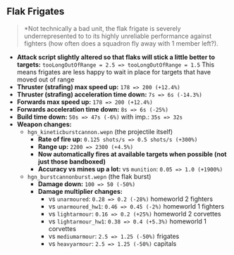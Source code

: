 ## Flak Frigates
> *Not technically a bad unit, the flak frigate is severely underrepresented to to its highly unreliable performance against fighters (how often does a squadron fly away with 1 member left?).
* **Attack script slightly altered so that flaks will stick a little better to targets:** `tooLongOutOfRange = 2.5 => tooLongOutOfRange	= 1.5` This means frigates are less happy to wait in place for targets that have moved out of range
* **Thruster (strafing) max speed up:** `178 => 200 (+12.4%)`
* **Thruster (strafing) acceleration time down:** `7s => 6s (-14.3%)`
* **Forwards max speed up:** `178 => 200 (+12.4%)`
* **Forwards acceleration time down:** `8s => 6s (-25%)`
* **Build time down:** `50s => 47s (-6%)` with imp.: `35s => 32s`
* **Weapon changes:**
  * `hgn_kineticburstcannon.wepn` (the projectile itself)
    * **Rate of fire up:** `0.125 shots/s => 0.5 shots/s (+300%)`
    * **Range up:** `2200 => 2300 (+4.5%)`
    * **Now automatically fires at available targets when possible (not just those bandboxed)**
    * **Accuracy vs mines up a lot:** vs `munition`: `0.05 => 1.0 (+1900%)`
  * `hgn_burstcannonburst.wepn` (the flak burst)
    * **Damage down:** `100 => 50 (-50%)`
    * **Damage multiplier changes:**
      * vs `unarmoured`: `0.28 => 0.2 (-28%)` homeworld 2 fighters
      * vs `unarmoured_hw1`: `0.46 => 0.45 (-2%)` homeworld 1 fighters
      * vs `lightarmour`: `0.16 => 0.2 (+25%)` homeworld 2 corvettes
      * vs `lightarmour_hw1`: `0.38 => 0.4 (+5.3%)` homeworld 1 corvettes
      * vs `mediumarmour`: `2.5 => 1.25 (-50%)` frigates
      * vs `heavyarmour`: `2.5 => 1.25 (-50%)` capitals
